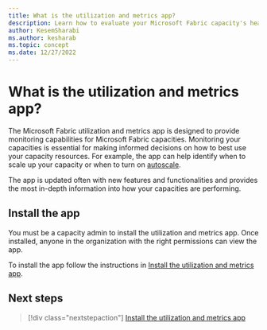 ```yaml
---
title: What is the utilization and metrics app?
description: Learn how to evaluate your Microsoft Fabric capacity's health, by reading the metrics app.
author: KesemSharabi
ms.author: kesharab
ms.topic: concept
ms.date: 12/27/2022
---
```


# What is the utilization and metrics app?

The Microsoft Fabric utilization and metrics app is designed to provide monitoring capabilities for Microsoft Fabric capacities. Monitoring your capacities is essential for making informed decisions on how to best use your capacity resources. For example, the app can help identify when to scale up your capacity or when to turn on [autoscale](/power-bi/enterprise/service-premium-auto-scale).

The app is updated often with new features and functionalities and provides the most in-depth information into how your capacities are performing.

## Install the app

You must be a capacity admin to install the utilization and metrics app. Once installed, anyone in the organization with the right permissions can view the app.

To install the app follow the instructions in [Install the utilization and metrics app](metrics-app-install.md).

## Next steps

>[!div class="nextstepaction"]
>[Install the utilization and metrics app](metrics-app-install.md)
